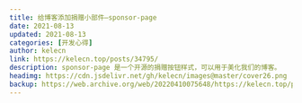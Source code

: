 ```yaml
---
title: 给博客添加捐赠小部件—sponsor-page
date: 2021-08-13
updated: 2021-08-13
categories: [开发心得]
author: kelecn
link: https://kelecn.top/posts/34795/
description: sponsor-page 是一个开源的捐赠按钮样式，可以用于美化我们的博客。
headimg: https://cdn.jsdelivr.net/gh/kelecn/images@master/cover26.png
backup: https://web.archive.org/web/20220410075648/https://kelecn.top/posts/34795/
---
```


